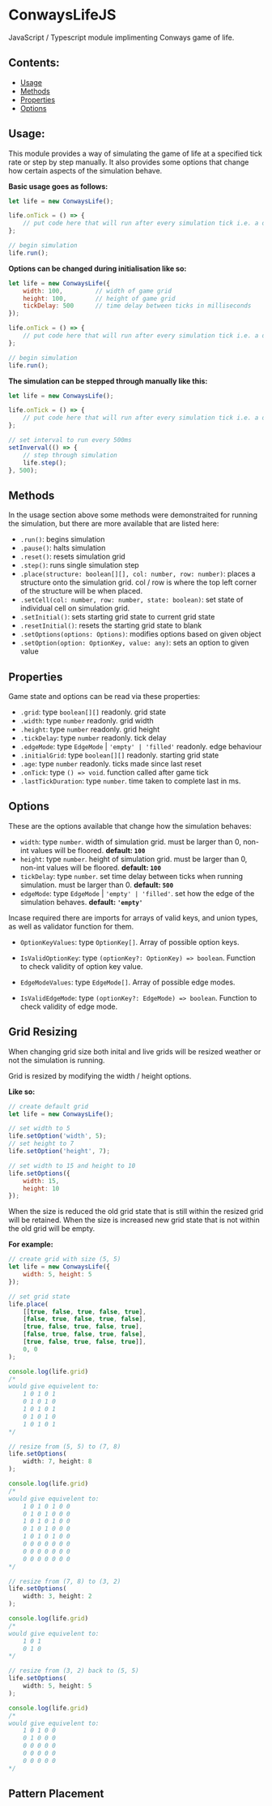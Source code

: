 # ConwaysLifeJS

JavaScript / Typescript module implimenting Conways game of life.

## Contents:

- [Usage](#Usage)
- [Methods](#Methods)
- [Properties](#Properties)
- [Options](#Options)

## Usage:

This module provides a way of simulating the game of life at a specified
tick rate or step by step manually. It also provides some options that change how certain aspects of
the simulation behave.

**Basic usage goes as follows:**

```javascript
let life = new ConwaysLife();

life.onTick = () => {
    // put code here that will run after every simulation tick i.e. a draw call if the results are being rendered to screen
};

// begin simulation
life.run();
```

**Options can be changed during initialisation
like so:**

```javascript
let life = new ConwaysLife({
    width: 100,         // width of game grid
    height: 100,        // height of game grid
    tickDelay: 500      // time delay between ticks in milliseconds
});

life.onTick = () => {
    // put code here that will run after every simulation tick i.e. a draw call if the results are being rendered to screen
};

// begin simulation
life.run();
```

**The simulation can be stepped through 
manually like this:**

```javascript
let life = new ConwaysLife();

life.onTick = () => {
    // put code here that will run after every simulation tick i.e. a draw call if the results are being rendered to screen
};

// set interval to run every 500ms
setInverval(() => {
    // step through simulation
    life.step();
}, 500);
```

## Methods

In the usage section above some methods were demonstraited 
for running the simulation, but there are more available that are listed here:

- `.run()`: begins simulation
- `.pause()`: halts simulation
- `.reset()`: resets simulation grid
- `.step()`: runs single simulation step
- `.place(structure: boolean[][], col: number, row: number)`: places a structure onto the simulation grid. col / row is where the top left corner of the structure will be when placed.
- `.setCell(col: number, row: number, state: boolean)`: set state of individual cell on simulation grid.
- `.setInitial()`: sets starting grid state to current grid state
- `.resetInitial()`: resets the starting grid state to blank
- `.setOptions(options: Options)`: modifies options based on given object
- `.setOption(option: OptionKey, value: any)`: sets an option to given value

## Properties

Game state and options can be read via these properties:

- `.grid`: type `boolean[][]` readonly. grid state
- `.width`: type `number` readonly. grid width
- `.height`: type `number` readonly. grid height
- `.tickDelay`: type `number` readonly. tick delay
- `.edgeMode`: type `EdgeMode` | `'empty' | 'filled'` readonly. edge behaviour
- `.initialGrid`: type `boolean[][]` readonly. starting grid state
- `.age`: type `number` readonly. ticks made since last reset
- `.onTick`: type `() => void`. function called after game tick
- `.lastTickDuration`: type `number`. time taken to complete last in ms. 

## Options

These are the options available that change how the simulation behaves:

- `width`: type `number`. width of simulation grid. must be larger than 0, non-int values will be floored. **default: `100`**
- `height`: type `number`. height of simulation grid. must be larger than 0, non-int values will be floored. **default: `100`**
- `tickDelay`: type `number`. set time delay between ticks when running simulation. must be larger than 0. **default: `500`**
- `edgeMode`: type `EdgeMode` | `'empty' | 'filled'`. set how the edge of the simulation behaves. **default: `'empty'`**

Incase required there are imports for 
arrays of valid keys, and union types, as well as 
validator function for them.

- `OptionKeyValues`: type `OptionKey[]`. Array of possible option keys.
- `IsValidOptionKey`: type `(optionKey?: OptionKey) => boolean`. Function to check validity of option key value.

- `EdgeModeValues`: type `EdgeMode[]`. Array of possible edge modes.
- `IsValidEdgeMode`: type `(optionKey?: EdgeMode) => boolean`. Function to check validity of edge mode.

## Grid Resizing

When changing grid size both inital and live grids will be resized weather or not the simulation is running. 

Grid is resized by modifying the width / height options.

**Like so:**

```javascript
// create default grid
let life = new ConwaysLife();

// set width to 5
life.setOption('width', 5);
// set height to 7
life.setOption('height', 7);

// set width to 15 and height to 10
life.setOptions({
    width: 15,
    height: 10
});
```

When the size is reduced the old grid state that is still within the resized grid will be retained. When the size is increased new grid state that is not within the old grid will be empty.

**For example:**

```javascript
// create grid with size (5, 5)
let life = new ConwaysLife({
    width: 5, height: 5
});

// set grid state
life.place(
    [[true, false, true, false, true],
    [false, true, false, true, false],
    [true, false, true, false, true],
    [false, true, false, true, false],
    [true, false, true, false, true]],
    0, 0
);

console.log(life.grid)
/*
would give equivelent to:
    1 0 1 0 1
    0 1 0 1 0
    1 0 1 0 1
    0 1 0 1 0
    1 0 1 0 1
*/

// resize from (5, 5) to (7, 8)
life.setOptions(
    width: 7, height: 8
);

console.log(life.grid)
/*
would give equivelent to:
    1 0 1 0 1 0 0
    0 1 0 1 0 0 0
    1 0 1 0 1 0 0
    0 1 0 1 0 0 0
    1 0 1 0 1 0 0
    0 0 0 0 0 0 0
    0 0 0 0 0 0 0
    0 0 0 0 0 0 0
*/

// resize from (7, 8) to (3, 2)
life.setOptions(
    width: 3, height: 2
);

console.log(life.grid)
/*
would give equivelent to:
    1 0 1
    0 1 0
*/

// resize from (3, 2) back to (5, 5)
life.setOptions(
    width: 5, height: 5
);

console.log(life.grid)
/*
would give equivelent to:
    1 0 1 0 0
    0 1 0 0 0
    0 0 0 0 0
    0 0 0 0 0
    0 0 0 0 0
*/
```

## Pattern Placement


